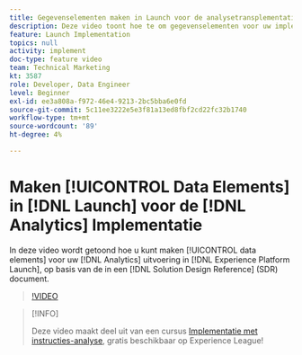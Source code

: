 ```yaml
---
title: Gegevenselementen maken in Launch voor de analysetransplementatie
description: Deze video toont hoe te om gegevenselementen voor uw implementatie van Analytics in Lancering tot stand te brengen, die op de variabelen en de gebeurtenissen wordt gebaseerd die op en in een document van de Verwijzing van het Ontwerp van de Oplossing (SDR) worden besloten en worden gedocumenteerd.
feature: Launch Implementation
topics: null
activity: implement
doc-type: feature video
team: Technical Marketing
kt: 3587
role: Developer, Data Engineer
level: Beginner
exl-id: ee3a808a-f972-46e4-9213-2bc5bba6e0fd
source-git-commit: 5c11ee3222e5e3f81a13ed8fbf2cd22fc32b1740
workflow-type: tm+mt
source-wordcount: '89'
ht-degree: 4%

---
```


# Maken [!UICONTROL Data Elements] in [!DNL Launch] voor de [!DNL Analytics] Implementatie

In deze video wordt getoond hoe u kunt maken [!UICONTROL data elements] voor uw [!DNL Analytics] uitvoering in [!DNL Experience Platform Launch], op basis van de in een [!DNL Solution Design Reference] (SDR) document.

>[!VIDEO](https://video.tv.adobe.com/v/28760/?quality=12)

>[!INFO]
>
> Deze video maakt deel uit van een cursus [Implementatie met instructies-analyse](https://experienceleague.adobe.com/?recommended=Analytics-D-1-2019.1), gratis beschikbaar op Experience League!